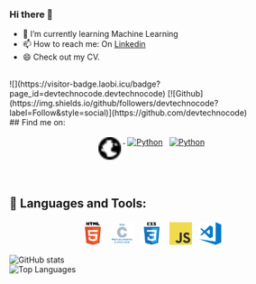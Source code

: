 ### Hi there 👋

<!--
**devtechnocode/devtechnocode** is a ✨ _special_ ✨ repository because its `README.md` (this file) appears on your GitHub profile.

Here are some ideas to get you started: -->


- 🌱 I’m currently learning Machine Learning
- 📫 How to reach me: On [Linkedin](https://www.linkedin.com/in/anand-patel-98204a199/)
- 😄 Check out my CV.
<br />
![](https://visitor-badge.laobi.icu/badge?page_id=devtechnocode.devtechnocode)
[![Github](https://img.shields.io/github/followers/devtechnocode?label=Follow&style=social)](https://github.com/devtechnocode)
<br />
## Find me on:
<p align="center">
 <a href="https://devtechnocode.github.io/" target="_blank" rel="noopener noreferrer"> <img src="https://raw.githubusercontent.com/iconic/open-iconic/master/svg/globe.svg" alt="Python" height="40" style="vertical-align:top; margin:4px"> </a>
 <a href="https://linkedin.com/in/devtechnocode" target="_blank" rel="noopener noreferrer"> <img src="https://cdn.jsdelivr.net/npm/simple-icons@v3/icons/linkedin.svg" alt="Python" height="40" style="vertical-align:top; margin:4px"></a>
 <a href="mailto:anand25699@gmail.com"> <img src="https://cdn.jsdelivr.net/npm/simple-icons@v3/icons/gmail.svg" alt="Python" height="40" style="vertical-align:top; margin:4px"></a>
</p>

<br />

## 🧰 Languages and Tools:
<p align="center">
 <img src="https://raw.githubusercontent.com/github/explore/80688e429a7d4ef2fca1e82350fe8e3517d3494d/topics/html/html.png" alt="Html" height="40" style="vertical-align:top; margin:4px">
 <img src="https://raw.githubusercontent.com/github/explore/80688e429a7d4ef2fca1e82350fe8e3517d3494d/topics/c/c.png" alt="C" height="40" style="vertical-align:top; margin:4px">
<img src="https://raw.githubusercontent.com/github/explore/80688e429a7d4ef2fca1e82350fe8e3517d3494d/topics/css/css.png" alt="CSS" height="40" style="vertical-align:top; margin:4px">
<img src="https://raw.githubusercontent.com/github/explore/80688e429a7d4ef2fca1e82350fe8e3517d3494d/topics/javascript/javascript.png" alt="Javascript" height="40" style="vertical-align:top; margin:4px">
 
<img src="https://raw.githubusercontent.com/github/explore/80688e429a7d4ef2fca1e82350fe8e3517d3494d/topics/visual-studio-code/visual-studio-code.png" alt="VS Code" height="40" style="vertical-align:top; margin:4px">
</p>


![GitHub stats](https://github-readme-stats.vercel.app/api?username=devtechnocode&show_icons=true&theme=tokyonight)<br />
![Top Languages](https://github-readme-stats.vercel.app/api/top-langs/?username=devtechnocode&theme=tokyonight)


